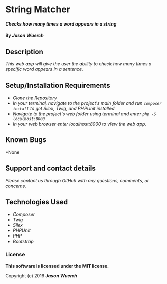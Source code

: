 # String Matcher

#### _Checks how many times a word appears in a string_

#### By _**Jason Wuerch**_

## Description

_This web app will give the user the ability to check how many times a specific word appears in a sentence._

## Setup/Installation Requirements

* _Clone the Repository_
* _In your terminal, navigate to the project's main folder and run `composer install` to get Silex, Twig, and PHPUnit installed._
* _Navigate to the project's web folder using terminal and enter `php -S localhost:8000`_
* _In your web browser enter localhost:8000 to view the web app._

## Known Bugs

*None

## Support and contact details

_Please contact us through GitHub with any questions, comments, or concerns._

## Technologies Used

* _Composer_
* _Twig_
* _Silex_
* _PHPUnit_
* _PHP_
* _Bootstrap_

### License

**This software is licensed under the MIT license.**

Copyright (c) 2016 **_Jason Wuerch_**
